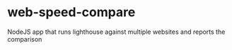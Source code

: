 # web-speed-compare
NodeJS app that runs lighthouse against multiple websites and reports the comparison
